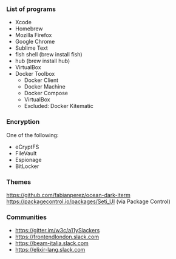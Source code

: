 ### List of programs

- Xcode
- Homebrew
- Mozilla Firefox
- Google Chrome
- Sublime Text
- fish shell (brew install fish)
- hub (brew install hub)
- VirtualBox
- Docker Toolbox
    - Docker Client 
    - Docker Machine 
    - Docker Compose
    - VirtualBox
    - Excluded: Docker Kitematic


### Encryption

One of the following:

- eCryptFS
- FileVault
- Espionage
- BitLocker


### Themes

https://github.com/fabianperez/ocean-dark-iterm
https://packagecontrol.io/packages/Seti_UI (via Package Control)


### Communities

- https://gitter.im/w3c/a11ySlackers
- https://frontendlondon.slack.com
- https://beam-italia.slack.com
- https://elixir-lang.slack.com
